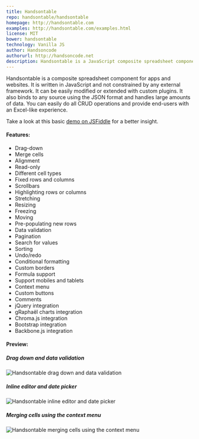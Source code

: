 ```yaml
---
title: Handsontable
repo: handsontable/handsontable
homepage: http://handsontable.com
examples: http://handsontable.com/examples.html
license: MIT
bower: handsontable
technology: Vanilla JS
author: Handsoncode
authorurl: http://handsoncode.net
description: Handsontable is a JavaScript composite spreadsheet component for apps and websites.
---
```


Handsontable is a composite spreadsheet component for apps and websites. It is written in JavaScript and not constrained by any external framework. It can be easily modified or extended with custom plugins. It also binds to any source using the JSON format and handles large amounts of data. You can easily do all CRUD operations and provide end-users with an Excel-like experience.

Take a look at this basic [demo on JSFiddle](http://jsfiddle.net/handsoncode/s6t768pq/ "Handsontable basic demo") for a better insight.

#### Features:

* Drag-down
* Merge cells
* Alignment
* Read-only
* Different cell types
* Fixed rows and columns
* Scrollbars
* Highlighting rows or columns
* Stretching
* Resizing
* Freezing
* Moving
* Pre-populating new rows
* Data validation
* Pagination
* Search for values
* Sorting
* Undo/redo
* Conditional formatting
* Custom borders
* Formula support
* Support mobiles and tablets
* Context menu
* Custom buttons
* Comments
* jQuery integration
* gRaphaël charts integration
* Chroma.js integration
* Bootstrap integration
* Backbone.js integration

#### Preview:

##### Drag down and data validation
![Handsontable drag down and data validation](/images/libraries/handsontable/handsontable-drag-down-and-data-validation.gif "Handsontable drag down and data validation")

##### Inline editor and date picker
![Handsontable inline editor and date picker](/images/libraries/handsontable/handsontable-inline-editor-and-date-picker-example.gif "Handsontable inline editor and date picker")

##### Merging cells using the context menu
![Handsontable merging cells using the context menu](/images/libraries/handsontable/handsontable-merge-cells-example.gif "Handsontable merging cells using the context menu")
